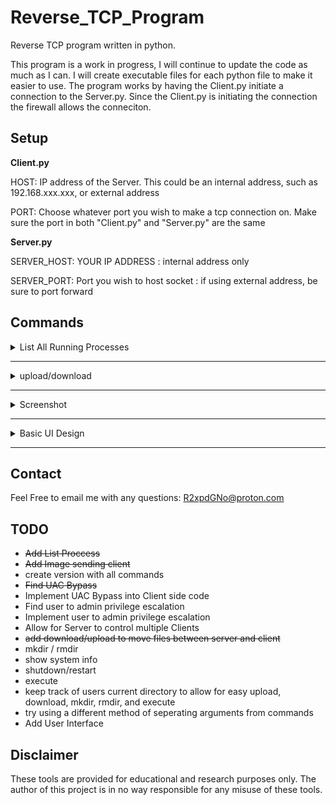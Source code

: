 # Reverse_TCP_Program
Reverse TCP program written in python.

This program is a work in progress, I will continue to update the code as much as I can. I will create executable files for each python file to make it easier to use. The program works by having the Client.py initiate a connection to the Server.py. Since the Client.py is initiating the connection the firewall allows the conneciton.

## Setup

**Client.py**

HOST: IP address of the Server. This could be an internal address, such as 192.168.xxx.xxx, or external address

PORT: Choose whatever port you wish to make a tcp connection on. Make sure the port in both "Client.py" and "Server.py" are the same

**Server.py**

SERVER_HOST: YOUR IP ADDRESS : internal address only

SERVER_PORT: Port you wish to host socket : if using external address, be sure to port forward

## Commands

<details>
<summary>List All Running Processes</summary>
  
  
List all runing proccesses on client maching and their corresponding pid

**Setup**

'pip install psutil'

'pip install pywin32'


</details>

---

<details>
<summary>upload/download</summary>
upload and download any files between server and client

'upload  LOCATION OF FILE'

'download LOCATION  OF FILE'

Location of file must be exact locaiton, you cannot simply type 'filename.txt' instead you must give the exact path 'C:\users\username\Desktop\filename.txt'

This will be changed soon.

**Setup**

No additional setup required
</details>

---

<details>
<summary>Screenshot</summary>
Take screenshot of client machine and send image back to server
  
**Setup**

'pip install pyautogui'

'pip install Pillow'

pyautogui is used to take screenshot
Pillow is used to read and save image bytes

</details>

---

<details>
<summary>Basic UI Design</summary>

**Setup**

'pip install tkinter'

</details>

---

## Contact
Feel Free to email me with any questions: R2xpdGNo@proton.com

## TODO
- ~~Add List Proccess~~
- ~~Add Image sending client~~
- create version with all commands
- ~~Find UAC Bypass~~
- Implement UAC Bypass into Client side code
- Find user to admin privilege escalation
- Implement user to admin privilege escalation
- Allow for Server to control multiple Clients
- ~~add download/upload to move files between server and client~~
- mkdir / rmdir
- show system info
- shutdown/restart
- execute
- keep track of users current directory to allow for easy upload, download, mkdir, rmdir, and execute
- try using a different method of seperating arguments from commands
- Add User Interface

## Disclaimer
These tools are provided for educational and research purposes only. The author of this project is in no way responsible for any misuse of these tools.
